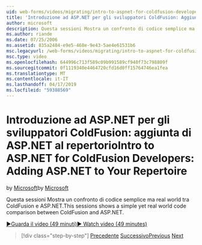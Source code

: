 ```yaml
---
uid: web-forms/videos/migrating/intro-to-aspnet-for-coldfusion-developers-adding-aspnet-to-your-repertoire
title: 'Introduzione ad ASP.NET per gli sviluppatori ColdFusion: Aggiunta di ASP.NET al repertorio | Microsoft Docs'
author: microsoft
description: Questa sessioni Mostra un confronto di codice semplice ma real world tra ColdFusion e ASP.NET.
ms.author: riande
ms.date: 07/25/2006
ms.assetid: 835a2484-e9e5-468e-9e43-5ae4e61531b6
msc.legacyurl: /web-forms/videos/migrating/intro-to-aspnet-for-coldfusion-developers-adding-aspnet-to-your-repertoire
msc.type: video
ms.openlocfilehash: 644996c713f589c09b991589cf940f73c798809f
ms.sourcegitcommit: 0f1119340e4464720cfd16d0ff15764746ea1fea
ms.translationtype: MT
ms.contentlocale: it-IT
ms.lasthandoff: 04/17/2019
ms.locfileid: "59388569"
---
```

# <a name="intro-to-aspnet-for-coldfusion-developers-adding-aspnet-to-your-repertoire"></a><span data-ttu-id="ccda7-103">Introduzione ad ASP.NET per gli sviluppatori ColdFusion: aggiunta di ASP.NET al repertorio</span><span class="sxs-lookup"><span data-stu-id="ccda7-103">Intro to ASP.NET for ColdFusion Developers: Adding ASP.NET to Your Repertoire</span></span>

<span data-ttu-id="ccda7-104">by [Microsoft](https://github.com/microsoft)</span><span class="sxs-lookup"><span data-stu-id="ccda7-104">by [Microsoft](https://github.com/microsoft)</span></span>

<span data-ttu-id="ccda7-105">Questa sessioni Mostra un confronto di codice semplice ma real world tra ColdFusion e ASP.NET.</span><span class="sxs-lookup"><span data-stu-id="ccda7-105">This sessions shows a simple yet real world code comparison between ColdFusion and ASP.NET.</span></span>

[<span data-ttu-id="ccda7-106">&#9654;Guarda il video (49 minuti)</span><span class="sxs-lookup"><span data-stu-id="ccda7-106">&#9654; Watch video (49 minutes)</span></span>](https://channel9.msdn.com/Blogs/ASP-NET-Site-Videos/intro-to-aspnet-for-coldfusion-developers-adding-aspnet-to-your-repertoire)

> [!div class="step-by-step"]
> <span data-ttu-id="ccda7-107">[Precedente](intro-to-aspnet-for-jsp-developers-building-applications.md)
> [Successivo](introduction-to-aspnet-for-coldfusion-developers-building-an-aspnet-application.md)</span><span class="sxs-lookup"><span data-stu-id="ccda7-107">[Previous](intro-to-aspnet-for-jsp-developers-building-applications.md)
[Next](introduction-to-aspnet-for-coldfusion-developers-building-an-aspnet-application.md)</span></span>
